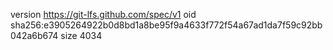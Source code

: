 version https://git-lfs.github.com/spec/v1
oid sha256:e3905264922b0d8bd1a8be95f9a4633f772f54a67ad1da7f59c92bb042a6b674
size 4034
